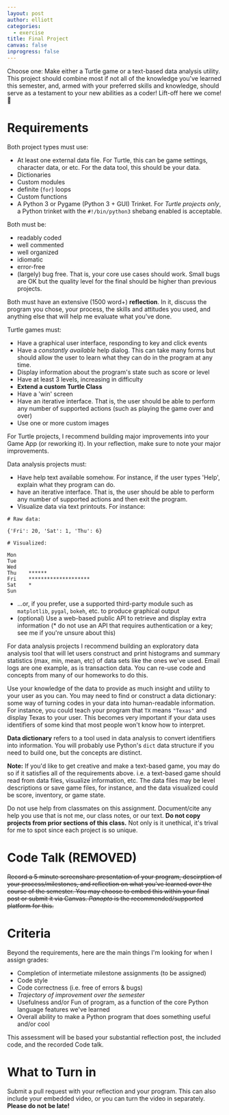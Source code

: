 ```yaml
---
layout: post
author: elliott
categories:
  - exercise
title: Final Project
canvas: false
inprogress: false
---
```


Choose one: Make either a Turtle game or a text-based data analysis utility.  This project should combine
most if not all of the knowledge you've learned this semester, and, armed with your preferred skills and knowledge,
should serve as a testament to your new abilities as a coder!  Lift-off here we come! :rocket:

# Requirements

Both project types must use:

- At least one external data file.  For Turtle, this can be game settings, character data, or etc.  For the data tool, this should be your data.
- Dictionaries
- Custom modules
- definite (`for`) loops
- Custom functions
- A Python 3 or Pygame (Python 3 + GUI) Trinket. For *Turtle projects only*, a Python trinket with the `#!/bin/python3` shebang enabled is acceptable.

Both must be:

- readably coded
- well commented
- well organized
- idiomatic
- error-free
- (largely) bug free.  That is, your core use cases should work.  Small bugs are OK but the quality level for the final should be higher than previous projects.


Both must have an extensive (1500 word+) **reflection**.  In it, discuss the program you chose, your process, the skills and attitudes you used, and anything
else that will help me evaluate what you've done.

Turtle games must:

- Have a graphical user interface, responding to key and click events
- Have a *constantly available* help dialog.  This can take many forms but should allow the user to learn what they can do in the program at any time.
- Display information about the program's state such as score or level
- Have at least 3 levels, increasing in difficulty
- **Extend a custom Turtle Class**
- Have a 'win' screen
- Have an iterative interface.  That is, the user should be able to perform any number of supported actions (such as playing the game over and over)
- Use one or more custom images

For Turtle projects, I recommend building major improvements into your Game App (or reworking it).  In your reflection, make sure to note your major improvements.

Data analysis projects must:

- Have help text available somehow.  For instance, if the user types 'Help', explain what they program can do.
- have an iterative interface.  That is, the user should be able to perform any number of supported actions and then exit the program.
- Visualize data via text printouts.  For instance:

```
# Raw data:

{'Fri': 20, 'Sat': 1, 'Thu': 6}

# Visualized:

Mon
Tue
Wed
Thu    ******
Fri    ********************
Sat    *
Sun
```

- ...or, if you prefer, use a supported third-party module such as `matplotlib`, `pygal`, `bokeh`, etc. to produce graphical output
- (optional) Use a web-based public API to retrieve and display extra information (* do not use an API that requires authentication or a key; see me if you're unsure about this)

For data analysis projects I recommend building an exploratory data analysis tool that will let users
construct and print histograms and summary statistics (max, min, mean, etc)
of data sets like the ones we've used.  Email logs are one example, as is transaction data.  You can re-use code and concepts
from many of our homeworks to do this.

Use your knowledge of the data to provide as much insight and utility to your user as you can. You may need to find or construct a data dictionary: some way of turning codes in your data into human-readable information. For instance, you could teach your program that `TX` means `"Texas"` and display Texas to your user. This becomes very important if your data uses identifiers of some kind that most people won't know how to interpret.

**Data dictionary** refers to a tool used in data analysis to convert identifiers into information. You will probably use Python's `dict` data structure if you need to build one, but the concepts are distinct.

**Note:** If you'd like to get creative and make a text-based game, you may do so if it satisfies all of the requirements above.  i.e. a text-based game should read from data files, visualize information, etc.  The data files may be level descriptions or save game files, for instance, and the data visualized could be score, inventory, or game state.

Do not use help from classmates on this assignment.  Document/cite any help you use that is not me, our class notes, or our text.  **Do not copy projects from prior sections of this class.**  Not only is it unethical, it's trival for me to spot since each project is so unique.

# Code Talk (REMOVED)

~~Record a 5 minute screenshare presentation of your program, descirption of your process/milestones, and reflection on what you've learned over the course of the semester. You may choose to embed this within your final post or submit it via Canvas. *Panopto* is the recommended/supported platform for this.~~


# Criteria

Beyond the requirements, here are the main things I'm looking for when I assign grades:

- Completion of intermetiate milestone assignments (to be assigned)
- Code style
- Code correctness (i.e. free of errors & bugs)
- *Trajectory of improvement over the semester*
- Usefulness and/or Fun of program, as a function of the core Python language features we've learned
- Overall ability to make a Python program that does something useful and/or cool

This assessment will be based your substantial reflection post, the included code, and the recorded Code talk. 



# What to Turn in

Submit a pull request with your reflection and your program. This can also include your embedded video, or you can turn the video in separately. **Please do not be late!**

